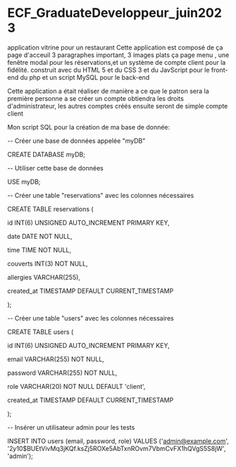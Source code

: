 # ECF_GraduateDeveloppeur_juin2023

application vitrine pour un restaurant
Cette application est composé de ça page d'acceuil 3 paragraphes important, 3 images plats
ça page menu , une fenêtre modal pour les réservations,et un système de compte client pour la fidélité.
construit avec du HTML 5 et du CSS 3 et du JavScript pour le front-end
du php et un script MySQL pour le back-end

Cette application a était réaliser de manière a ce que le patron sera la première personne a se créer un compte obtiendra les droits d'administrateur, les autres comptes créés ensuite seront de simple compte client 
 
Mon script SQL pour la création de ma base de donnée: 

-- Créer une base de données appelée "myDB" 

CREATE DATABASE myDB; 

  
-- Utiliser cette base de données 

USE myDB; 

  
-- Créer une table "reservations" avec les colonnes nécessaires 

CREATE TABLE reservations ( 

  id INT(6) UNSIGNED AUTO_INCREMENT PRIMARY KEY, 

  date DATE NOT NULL, 

  time TIME NOT NULL, 

  couverts INT(3) NOT NULL, 

  allergies VARCHAR(255), 

  created_at TIMESTAMP DEFAULT CURRENT_TIMESTAMP 

); 

 
-- Créer une table "users" avec les colonnes nécessaires 

CREATE TABLE users ( 

  id INT(6) UNSIGNED AUTO_INCREMENT PRIMARY KEY, 

  email VARCHAR(255) NOT NULL, 

  password VARCHAR(255) NOT NULL, 

  role VARCHAR(20) NOT NULL DEFAULT 'client', 

  created_at TIMESTAMP DEFAULT CURRENT_TIMESTAMP 

); 

  
-- Insérer un utilisateur admin pour les tests 

INSERT INTO users (email, password, role) VALUES ('admin@example.com', '$2y$10$BUEtVivMq3jKQf.ksZj5ROXe5AbTxnROvm7VbmCvFX1hQVgS5S8jW', 'admin'); 

 
